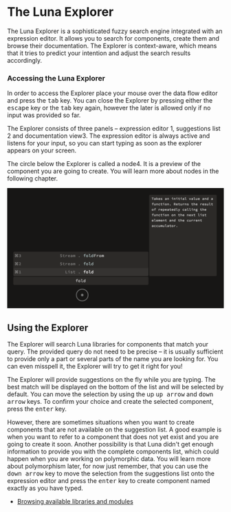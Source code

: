 # The Luna Explorer

The Luna Explorer is a sophisticated fuzzy search engine integrated with an expression editor. It allows you to search for components, create them and browse their documentation. The Explorer is context-aware, which means that it tries to predict your intention and adjust the search results accordingly. 

### Accessing the Luna Explorer

In order to access the Explorer place your mouse over the data flow editor and press the <kbd>tab</kbd> key. You can close the Explorer by pressing either the <kbd>escape</kbd> key or the <kbd>tab</kbd> key again, however the later is allowed only if no input was provided so far. 

The Explorer consists of three panels – expression editor <span class="uiref">1</span>, suggestions list <span class="uiref">2</span> and documentation view<span class="uiref">3</span>. The expression editor is always active and listens for your input, so you can start typing as soon as the explorer appears on your screen.

The circle below the Explorer is called a node<span class="uiref">4</span>. It is a preview of the component you are going to create. You will learn more about nodes in the following chapter.


![](/assets/explorer.png)


## Using the Explorer
The Explorer will search Luna libraries for components that match your query. The provided query do not need to be precise – it is usually sufficient to provide only a part or several parts of the name you are looking for. You can even misspell it, the Explorer will try to get it right for you! 

The Explorer will provide suggestions on the fly while you are typing. The best match will be displayed on the bottom of the list and will be selected by default. You can move the selection by using the up <kbd>up arrow</kbd> and <kbd>down arrow</kbd> keys. To confirm your choice and create the selected component, press the <kbd>enter</kbd> key.

However, there are sometimes situations when you want to create components that are not available on the suggestion list. A good example is when you want to refer to a component that does not yet exist and you are going to create it soon. Another possibility is that Luna didn't get enough information to provide you with the complete components list, which could happen when you are working on polymorphic data. You will learn more about polymorphism later, for now just remember, that you can use the <kbd>down arrow</kbd> key to move the selection from the suggestions list onto the expression editor and press the <kbd>enter</kbd> key to create component named exactly as you have typed.

* [Browsing available libraries and modules](dummy.md)
